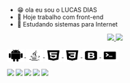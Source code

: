 

- 😁  ola eu sou o LUCAS DIAS
- 🔭  Hoje trabalho com front-end 
- 🌱  Estudando sistemas para Internet 

<div align="center">
  <a href="https://github.com/lucasdias87">
  <img height="160em" src="https://github-readme-stats.vercel.app/api?username=lucasdias87&show_icons=true&theme=dark&include_all_commits=true&count_private=true"/>
  <img height="160em" src="https://github-readme-stats.vercel.app/api/top-langs/?username=lucasdias87&layout=compact&langs_count=7&theme=dark"/>
</div>
<br>
  <img align="center" alt="Rafa-Js" height="30" width="40" src="https://github.com/vorillaz/devicons/blob/master/!SVG/android.svg">
  <img align="center" alt="Rafa-Java" height="30" width="40" src="https://github.com/vorillaz/devicons/blob/master/!SVG/java.svg">
  <img align="center" alt="Rafa-HTML" height="30" width="40" src="https://github.com/vorillaz/devicons/blob/master/!SVG/html5.svg">
  <img align="center" alt="Rafa-CSS" height="30" width="40" src="https://github.com/vorillaz/devicons/blob/master/!SVG/css3.svg">
   <img align="center" alt="Rafa-Js" height="30" width="40" src="https://github.com/vorillaz/devicons/blob/master/!SVG/bootstrap.svg">
  <img align="center" alt="Rafa-Python" height="30" width="40" src="https://github.com/vorillaz/devicons/blob/master/!SVG/terminal.svg">
 
   
<div> 
  <br>
  <a href="https://instagram.com/lucasdias1987" target="_blank"><img src="https://img.shields.io/badge/-Instagram-%23E4405F?style=for-the-badge&logo=instagram&logoColor=white" target="_blank"></a>
 	<a href="https://www.twitch.tv/sociedadepinguim" target="_blank"><img src="https://img.shields.io/badge/Twitch-9146FF?style=for-the-badge&logo=twitch&logoColor=white" target="_blank"></a>
 <a href="https://discord.gg/cvuzrPD" target="_blank"><img src="https://img.shields.io/badge/Discord-7289DA?style=for-the-badge&logo=discord&logoColor=white" target="_blank"></a> 
  <a href = "mailto:lucas.dias1987lu@gmail.com"><img src="https://img.shields.io/badge/-Gmail-%23333?style=for-the-badge&logo=gmail&logoColor=white" target="_blank"></a>
  <a href="https://www.linkedin.com/in/lucas-dias-352810162/" target="_blank"><img src="https://img.shields.io/badge/-LinkedIn-%230077B5?style=for-the-badge&logo=linkedin&logoColor=white" target="_blank"></a> 
 
 
</div>
  
